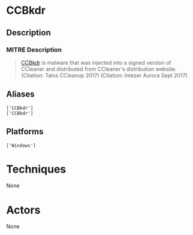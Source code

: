 
# CCBkdr

## Description

### MITRE Description

> [CCBkdr](https://attack.mitre.org/software/S0222) is malware that was injected into a signed version of CCleaner and distributed from CCleaner's distribution website. (Citation: Talos CCleanup 2017) (Citation: Intezer Aurora Sept 2017)

## Aliases

```
['CCBkdr']
['CCBkdr']
```

## Platforms

```
['Windows']
```

# Techniques

None

# Actors

None
